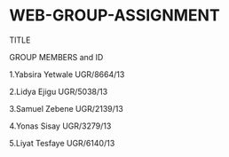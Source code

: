 # WEB-GROUP-ASSIGNMENT
TITLE  

GROUP MEMBERS and     ID

1.Yabsira Yetwale       UGR/8664/13

2.Lidya Ejigu           UGR/5038/13

3.Samuel Zebene          UGR/2139/13

4.Yonas Sisay              UGR/3279/13

5.Liyat Tesfaye            UGR/6140/13
